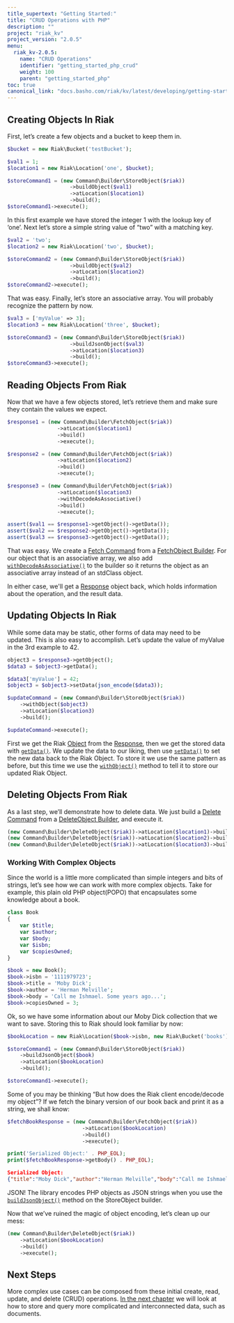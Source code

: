 ```yaml
---
title_supertext: "Getting Started:"
title: "CRUD Operations with PHP"
description: ""
project: "riak_kv"
project_version: "2.0.5"
menu:
  riak_kv-2.0.5:
    name: "CRUD Operations"
    identifier: "getting_started_php_crud"
    weight: 100
    parent: "getting_started_php"
toc: true
canonical_link: "docs.basho.com/riak/kv/latest/developing/getting-started/php/crud-operations"
---
```


## Creating Objects In Riak
First, let’s create a few objects and a bucket to keep them in.

```php
$bucket = new Riak\Bucket('testBucket');

$val1 = 1;
$location1 = new Riak\Location('one', $bucket);

$storeCommand1 = (new Command\Builder\StoreObject($riak))
                    ->buildObject($val1)
                    ->atLocation($location1)
                    ->build();
$storeCommand1->execute();
```

In this first example we have stored the integer 1 with the lookup key of ‘one’.  Next let’s store a simple string value of “two” with a matching key.

```php
$val2 = 'two';
$location2 = new Riak\Location('two', $bucket);

$storeCommand2 = (new Command\Builder\StoreObject($riak))
                    ->buildObject($val2)
                    ->atLocation($location2)
                    ->build();
$storeCommand2->execute();
```

That was easy.  Finally, let’s store an associative array.  You will probably recognize the pattern by now.

```php
$val3 = ['myValue' => 3];
$location3 = new Riak\Location('three', $bucket);

$storeCommand3 = (new Command\Builder\StoreObject($riak))
                    ->buildJsonObject($val3)
                    ->atLocation($location3)
                    ->build();
$storeCommand3->execute();
```

## Reading Objects From Riak
Now that we have a few objects stored, let’s retrieve them and make sure they contain the values we expect.

```php
$response1 = (new Command\Builder\FetchObject($riak))
                ->atLocation($location1)
                ->build()
                ->execute();

$response2 = (new Command\Builder\FetchObject($riak))
                ->atLocation($location2)
                ->build()
                ->execute();

$response3 = (new Command\Builder\FetchObject($riak))
                ->atLocation($location3)
                ->withDecodeAsAssociative()
                ->build()
                ->execute();

assert($val1 == $response1->getObject()->getData());
assert($val2 == $response2->getObject()->getData());
assert($val3 == $response3->getObject()->getData());
```

That was easy.  We create a [Fetch Command](http://basho.github.io/riak-php-client/class-Basho.Riak.Command.Object.Fetch.html) from a [FetchObject Builder](http://basho.github.io/riak-php-client/class-Basho.Riak.Command.Builder.FetchObject.html). 
For our object that is an associative array, we also add [`withDecodeAsAssociative()`](http://basho.github.io/riak-php-client/class-Basho.Riak.Command.Builder.FetchObject.html#_withDecodeAsAssociative) to the builder so it returns the object as an associative array instead of an stdClass object.

In either case, we'll get a [Response](http://basho.github.io/riak-php-client/class-Basho.Riak.Command.Object.Response.html) object back, which holds information about the operation, and the result data.

## Updating Objects In Riak
While some data may be static, other forms of data may need to be updated.  This is also easy to accomplish.  Let’s update the value of myValue in the 3rd example to 42.

```php
object3 = $response3->getObject();
$data3 = $object3->getData();

$data3['myValue'] = 42;
$object3 = $object3->setData(json_encode($data3));

$updateCommand = (new Command\Builder\StoreObject($riak))
    ->withObject($object3)
    ->atLocation($location3)
    ->build();

$updateCommand->execute();
```

First we get the Riak [Object](http://basho.github.io/riak-php-client/class-Basho.Riak.Object.html) from the [Response](http://basho.github.io/riak-php-client/class-Basho.Riak.Command.Object.Response.html), then we get the stored data with [`getData()`](http://basho.github.io/riak-php-client/class-Basho.Riak.Object.html#_getData). We update the data to our liking, then use [`setData()`](http://basho.github.io/riak-php-client/class-Basho.Riak.Object.html#_setData) to set the new data back to the Riak Object. 
To store it we use the same pattern as before, but this time we use the [`withObject()`](http://basho.github.io/riak-php-client/class-Basho.Riak.Command.Builder.ObjectTrait.html#_withObject) method to tell it to store our updated Riak Object.

## Deleting Objects From Riak
As a last step, we’ll demonstrate how to delete data.  We just build a [Delete Command](http://basho.github.io/riak-php-client/class-Basho.Riak.Command.Object.Delete.html) from a [DeleteObject Builder](http://basho.github.io/riak-php-client/class-Basho.Riak.Command.Builder.DeleteObject.html), and execute it.  

```php
(new Command\Builder\DeleteObject($riak))->atLocation($location1)->build()->execute();
(new Command\Builder\DeleteObject($riak))->atLocation($location2)->build()->execute();
(new Command\Builder\DeleteObject($riak))->atLocation($location3)->build()->execute();
```

### Working With Complex Objects
Since the world is a little more complicated than simple integers and bits of strings, let’s see how we can work with more complex objects.  Take for example, this plain old PHP object(POPO) that encapsulates some knowledge about a book.

```php
class Book
{
    var $title;
    var $author;
    var $body;
    var $isbn;
    var $copiesOwned;
}

$book = new Book();
$book->isbn = '1111979723';
$book->title = 'Moby Dick';
$book->author = 'Herman Melville';
$book->body = 'Call me Ishmael. Some years ago...';
$book->copiesOwned = 3;
```

Ok, so we have some information about our Moby Dick collection that we want to save.  Storing this to Riak should look familiar by now:

```php
$bookLocation = new Riak\Location($book->isbn, new Riak\Bucket('books'));

$storeCommand1 = (new Command\Builder\StoreObject($riak))
    ->buildJsonObject($book)
    ->atLocation($bookLocation)
    ->build();

$storeCommand1->execute();
```

Some of you may be thinking “But how does the Riak client encode/decode my object”?  If we fetch the binary version of our book back and print it as a string, we shall know:

```php
$fetchBookResponse = (new Command\Builder\FetchObject($riak))
                        ->atLocation($bookLocation)
                        ->build()
                        ->execute();

print('Serialized Object:' . PHP_EOL);
print($fetchBookResponse->getBody() . PHP_EOL);
```

```json
Serialized Object:
{"title":"Moby Dick","author":"Herman Melville","body":"Call me Ishmael. Some years ago...","isbn":"1111979723","copiesOwned":3}
```

JSON!  The library encodes PHP objects as JSON strings when you use the [`buildJsonObject()`](http://basho.github.io/riak-php-client/class-Basho.Riak.Command.Builder.ObjectTrait.html#_buildJsonObject) method on the StoreObject builder.  

Now that we’ve ruined the magic of object encoding, let’s clean up our mess:

```php
(new Command\Builder\DeleteObject($riak))
    ->atLocation($bookLocation)
    ->build()
    ->execute();
```

## Next Steps

More complex use cases can be composed from these initial create, read, update, and delete (CRUD) operations. [In the next chapter](/riak/kv/2.0.5/developing/getting-started/php/querying) we will look at how to store and query more complicated and interconnected data, such as documents. 
